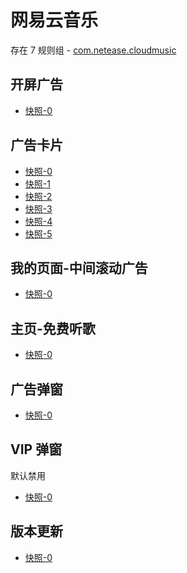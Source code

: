# 网易云音乐

存在 7 规则组 - [com.netease.cloudmusic](/src/apps/com.netease.cloudmusic.ts)

## 开屏广告

- [快照-0](https://gkd-kit.gitee.io/import/12700920)

## 广告卡片

- [快照-0](https://i.gkd.li/import/12829944)
- [快照-1](https://gkd-kit.gitee.io/import/12723229)
- [快照-2](https://gkd-kit.gitee.io/import/12829938)
- [快照-3](https://gkd-kit.gitee.io/import/12829964)
- [快照-4](https://gkd-kit.gitee.io/import/12829953)
- [快照-5](https://i.gkd.li/import/12829967)

## 我的页面-中间滚动广告

- [快照-0](https://gkd-kit.gitee.io/import/12745666)

## 主页-免费听歌

- [快照-0](https://i.gkd.li/import/12843383)

## 广告弹窗

- [快照-0](https://gkd-kit.gitee.io/import/13188737)

## VIP 弹窗

默认禁用

- [快照-0](https://gkd-kit.gitee.io/import/13189055)

## 版本更新

- [快照-0](https://i.gkd.li/import/13197457)
